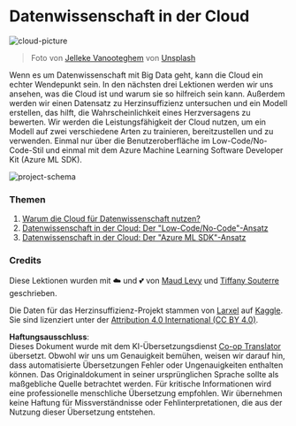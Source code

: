 <!--
CO_OP_TRANSLATOR_METADATA:
{
  "original_hash": "8dfe141a0f46f7d253e07f74913c7f44",
  "translation_date": "2025-08-24T00:20:21+00:00",
  "source_file": "5-Data-Science-In-Cloud/README.md",
  "language_code": "de"
}
-->
# Datenwissenschaft in der Cloud

![cloud-picture](../../../5-Data-Science-In-Cloud/images/cloud-picture.jpg)

> Foto von [Jelleke Vanooteghem](https://unsplash.com/@ilumire) von [Unsplash](https://unsplash.com/s/photos/cloud?orientation=landscape)

Wenn es um Datenwissenschaft mit Big Data geht, kann die Cloud ein echter Wendepunkt sein. In den nächsten drei Lektionen werden wir uns ansehen, was die Cloud ist und warum sie so hilfreich sein kann. Außerdem werden wir einen Datensatz zu Herzinsuffizienz untersuchen und ein Modell erstellen, das hilft, die Wahrscheinlichkeit eines Herzversagens zu bewerten. Wir werden die Leistungsfähigkeit der Cloud nutzen, um ein Modell auf zwei verschiedene Arten zu trainieren, bereitzustellen und zu verwenden. Einmal nur über die Benutzeroberfläche im Low-Code/No-Code-Stil und einmal mit dem Azure Machine Learning Software Developer Kit (Azure ML SDK).

![project-schema](../../../5-Data-Science-In-Cloud/19-Azure/images/project-schema.PNG)

### Themen

1. [Warum die Cloud für Datenwissenschaft nutzen?](17-Introduction/README.md)  
2. [Datenwissenschaft in der Cloud: Der "Low-Code/No-Code"-Ansatz](18-Low-Code/README.md)  
3. [Datenwissenschaft in der Cloud: Der "Azure ML SDK"-Ansatz](19-Azure/README.md)  

### Credits
Diese Lektionen wurden mit ☁️ und 💕 von [Maud Levy](https://twitter.com/maudstweets) und [Tiffany Souterre](https://twitter.com/TiffanySouterre) geschrieben.

Die Daten für das Herzinsuffizienz-Projekt stammen von [Larxel](https://www.kaggle.com/andrewmvd) auf [Kaggle](https://www.kaggle.com/andrewmvd/heart-failure-clinical-data). Sie sind lizenziert unter der [Attribution 4.0 International (CC BY 4.0)](https://creativecommons.org/licenses/by/4.0/).

**Haftungsausschluss**:  
Dieses Dokument wurde mit dem KI-Übersetzungsdienst [Co-op Translator](https://github.com/Azure/co-op-translator) übersetzt. Obwohl wir uns um Genauigkeit bemühen, weisen wir darauf hin, dass automatisierte Übersetzungen Fehler oder Ungenauigkeiten enthalten können. Das Originaldokument in seiner ursprünglichen Sprache sollte als maßgebliche Quelle betrachtet werden. Für kritische Informationen wird eine professionelle menschliche Übersetzung empfohlen. Wir übernehmen keine Haftung für Missverständnisse oder Fehlinterpretationen, die aus der Nutzung dieser Übersetzung entstehen.